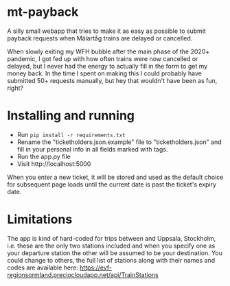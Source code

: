 # mt-payback

A silly small webapp that tries to make it as easy as possible to submit payback requests when Mälartåg trains are delayed or cancelled.

When slowly exiting my WFH bubble after the main phase of the 2020+ pandemic, I got fed up with how often trains were now cancelled or delayed, but I never had the energy to actually fill in the form to get my money back. In the time I spent on making this I could probably have submitted 50+ requests manually, but hey that wouldn't have been as fun, right?

# Installing and running

* Run `pip install -r requirements.txt`
* Rename the "ticketholders.json.example" file to "ticketholders.json" and fill in your personal info in all fields marked with tags.
* Run the app.py file
* Visit http://localhost:5000

When you enter a new ticket, it will be stored and used as the default choice for subsequent page loads until the current date is past the ticket's expiry date.

# Limitations

The app is kind of hard-coded for trips between and Uppsala, Stockholm, i.e. these are the only two stations included and when you specify one as your departure station the other will be assumed to be your destination. You could change to others, the full list of stations along with their names and codes are available here: https://evf-regionsormland.preciocloudapp.net/api/TrainStations